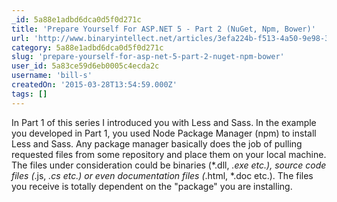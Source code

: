 ```yaml
---
_id: 5a88e1adbd6dca0d5f0d271c
title: 'Prepare Yourself For ASP.NET 5 - Part 2 (NuGet, Npm, Bower)'
url: 'http://www.binaryintellect.net/articles/3efa224b-f513-4a50-9e98-3a553b5c8ead.aspx'
category: 5a88e1adbd6dca0d5f0d271c
slug: 'prepare-yourself-for-asp-net-5-part-2-nuget-npm-bower'
user_id: 5a83ce59d6eb0005c4ecda2c
username: 'bill-s'
createdOn: '2015-03-28T13:54:59.000Z'
tags: []
---
```


In Part 1 of this series I introduced you with Less and Sass. In the example you developed in Part 1, you used Node Package Manager (npm) to install Less and Sass. Any package manager basically does the job of pulling requested files from some repository and place them on your local machine. The files under consideration could be binaries (*.dll, *.exe etc.), source code files (*.js, *.cs etc.) or even documentation files (*.html, *.doc etc.). The files you receive is totally dependent on the "package" you are installing.
